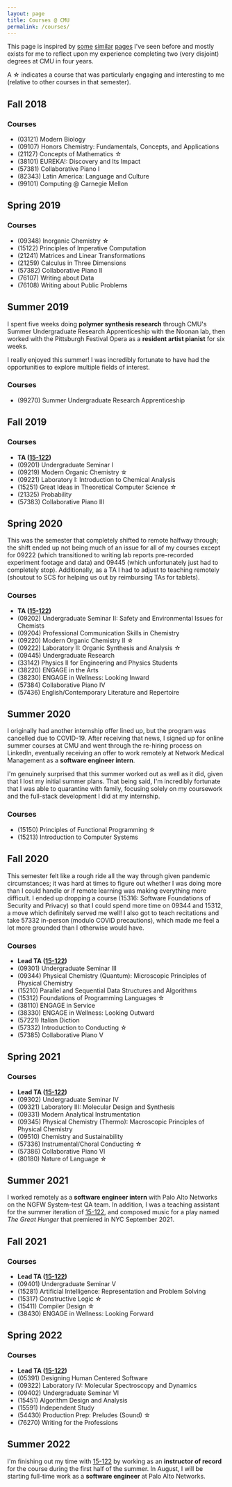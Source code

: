 ```yaml
---
layout: page
title: Courses @ CMU
permalink: /courses/
---
```


This page is inspired by [some](https://wanshenl.me/courses/reviews/) [similar](https://pranavkumar.me/courses/) [pages](https://abigalekim.github.io/courses/) I've seen before and mostly exists for me to reflect upon my experience completing two (very disjoint) degrees at CMU in four years.

A ☆ indicates a course that was particularly engaging and interesting to me (relative to other courses in that semester).

## Fall 2018
### Courses
- (03121) Modern Biology
- (09107) Honors Chemistry: Fundamentals, Concepts, and Applications
- (21127) Concepts of Mathematics ☆
- (38101) EUREKA!: Discovery and Its Impact
- (57381) Collaborative Piano I
- (82343) Latin America: Language and Culture
- (99101) Computing @ Carnegie Mellon

## Spring 2019
### Courses
- (09348) Inorganic Chemistry ☆
- (15122) Principles of Imperative Computation
- (21241) Matrices and Linear Transformations
- (21259) Calculus in Three Dimensions
- (57382) Collaborative Piano II
- (76107) Writing about Data
- (76108) Writing about Public Problems

## Summer 2019
I spent five weeks doing **polymer synthesis research** through CMU's Summer Undergraduate Research Apprenticeship with the Noonan lab, then worked with the Pittsburgh Festival Opera as a **resident artist pianist** for six weeks.

I really enjoyed this summer! I was incredibly fortunate to have had the opportunities to explore multiple fields of interest.

### Courses
- (99270) Summer Undergraduate Research Apprenticeship

## Fall 2019
### Courses
- **TA ([15-122](https://www.cs.cmu.edu/~iliano/courses/19F-CMU-CS122/))**
- (09201) Undergraduate Seminar I
- (09219) Modern Organic Chemistry ☆
- (09221) Laboratory I: Introduction to Chemical Analysis
- (15251) Great Ideas in Theoretical Computer Science ☆
- (21325) Probability
- (57383) Collaborative Piano III

## Spring 2020

This was the semester that completely shifted to remote halfway through; the shift ended up not being much of an issue for all of my courses except for 09222 (which transitioned to writing lab reports pre-recorded experiment footage and data) and 09445 (which unfortunately just had to completely stop). Additionally, as a TA I had to adjust to teaching remotely (shoutout to SCS for helping us out by reimbursing TAs for tablets).

### Courses
- **TA ([15-122](https://www.cs.cmu.edu/~iliano/courses/20S-CMU-CS122/))**
- (09202) Undergraduate Seminar II: Safety and Environmental Issues for Chemists
- (09204) Professional Communication Skills in Chemistry
- (09220) Modern Organic Chemistry II ☆
- (09222) Laboratory II: Organic Synthesis and Analysis ☆
- (09445) Undergraduate Research
- (33142) Physics II for Engineering and Physics Students
- (38220) ENGAGE in the Arts
- (38230) ENGAGE in Wellness: Looking Inward
- (57384) Collaborative Piano IV
- (57436) English/Contemporary Literature and Repertoire

## Summer 2020

I originally had another internship offer lined up, but the program was cancelled due to COVID-19. After receiving that news, I signed up for online summer courses at CMU and went through the re-hiring process on LinkedIn, eventually receiving an offer to work remotely at Network Medical Management as a **software engineer intern**.

I'm genuinely surprised that this summer worked out as well as it did, given that I lost my initial summer plans. That being said, I'm incredibly fortunate that I was able to quarantine with family, focusing solely on my coursework and the full-stack development I did at my internship.

### Courses
- (15150) Principles of Functional Programming ☆
- (15213) Introduction to Computer Systems

## Fall 2020

This semester felt like a rough ride all the way through given pandemic circumstances; it was hard at times to figure out whether I was doing more than I could handle or if remote learning was making everything more difficult. I ended up dropping a course (15316: Software Foundations of Security and Privacy) so that I could spend more time on 09344 and 15312, a move which definitely served me well! I also got to teach recitations and take 57332 in-person (modulo COVID precautions), which made me feel a lot more grounded than I otherwise would have.

### Courses
- **Lead TA ([15-122](https://www.cs.cmu.edu/~iliano/courses/20F-CMU-CS122/))**
- (09301) Undergraduate Seminar III
- (09344) Physical Chemistry (Quantum): Microscopic Principles of Physical Chemistry
- (15210) Parallel and Sequential Data Structures and Algorithms
- (15312) Foundations of Programming Languages ☆
- (38110) ENGAGE in Service
- (38330) ENGAGE in Wellness: Looking Outward
- (57221) Italian Diction
- (57332) Introduction to Conducting ☆
- (57385) Collaborative Piano V

## Spring 2021
### Courses
- **Lead TA ([15-122](https://www.cs.cmu.edu/~iliano/courses/21S-CMU-CS122/))**
- (09302) Undergraduate Seminar IV
- (09321) Laboratory III: Molecular Design and Synthesis
- (09331) Modern Analytical Instrumentation
- (09345) Physical Chemistry (Thermo): Macroscopic Principles of Physical Chemistry
- (09510) Chemistry and Sustainability
- (57336) Instrumental/Choral Conducting ☆
- (57386) Collaborative Piano VI
- (80180) Nature of Language ☆

## Summer 2021

I worked remotely as a **software engineer intern** with Palo Alto Networks on the NGFW System-test QA team. In addition, I was a teaching assistant for the summer iteration of [15-122](https://www.cs.cmu.edu/~iliano/courses/21N-CMU-CS122/), and composed music for a play named *The Great Hunger* that premiered in NYC September 2021.

## Fall 2021
### Courses
- **Lead TA ([15-122](https://www.cs.cmu.edu/~iliano/courses/21F-CMU-CS122/))**
- (09401) Undergraduate Seminar V
- (15281) Artificial Intelligence: Representation and Problem Solving
- (15317) Constructive Logic ☆
- (15411) Compiler Design ☆
- (38430) ENGAGE in Wellness: Looking Forward

## Spring 2022
### Courses
- **Lead TA ([15-122](https://www.cs.cmu.edu/~iliano/courses/22S-CMU-CS122/))**
- (05391) Designing Human Centered Software
- (09322) Laboratory IV: Molecular Spectroscopy and Dynamics
- (09402) Undergraduate Seminar VI
- (15451) Algorithm Design and Analysis
- (15591) Independent Study
- (54430) Production Prep: Preludes (Sound) ☆
- (76270) Writing for the Professions

## Summer 2022

I'm finishing out my time with [15-122](https://www.cs.cmu.edu/~iliano/courses/22M-CMU-CS122/) by working as an **instructor of record** for the course during the first half of the summer. In August, I will be starting full-time work as a **software engineer** at Palo Alto Networks.
